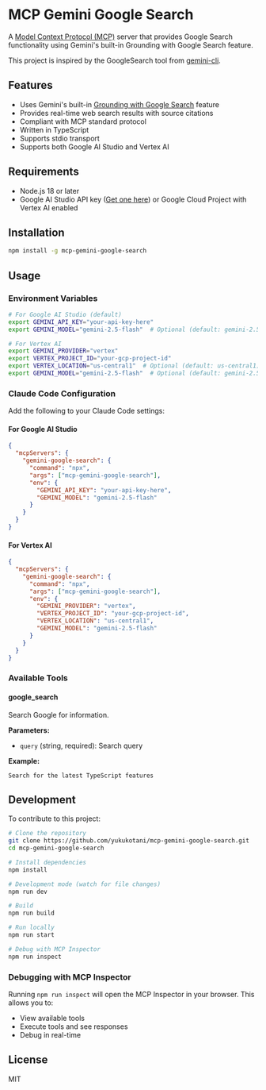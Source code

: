 # MCP Gemini Google Search

A [Model Context Protocol (MCP)](https://modelcontextprotocol.io) server that provides Google Search functionality using Gemini's built-in Grounding with Google Search feature.

This project is inspired by the GoogleSearch tool from [gemini-cli](https://github.com/google-gemini/gemini-cli/blob/9897a2b80a6f371363faf1345f406ea581b841db/docs/tools/web-search.md).

## Features

- Uses Gemini's built-in [Grounding with Google Search](https://ai.google.dev/gemini-api/docs/google-search) feature
- Provides real-time web search results with source citations
- Compliant with MCP standard protocol
- Written in TypeScript
- Supports stdio transport
- Supports both Google AI Studio and Vertex AI

## Requirements

- Node.js 18 or later
- Google AI Studio API key ([Get one here](https://aistudio.google.com/)) or Google Cloud Project with Vertex AI enabled

## Installation

```bash
npm install -g mcp-gemini-google-search
```

## Usage

### Environment Variables

```bash
# For Google AI Studio (default)
export GEMINI_API_KEY="your-api-key-here"
export GEMINI_MODEL="gemini-2.5-flash"  # Optional (default: gemini-2.5-flash)

# For Vertex AI
export GEMINI_PROVIDER="vertex"
export VERTEX_PROJECT_ID="your-gcp-project-id"
export VERTEX_LOCATION="us-central1"  # Optional (default: us-central1)
export GEMINI_MODEL="gemini-2.5-flash"  # Optional (default: gemini-2.5-flash)
```

### Claude Code Configuration

Add the following to your Claude Code settings:

#### For Google AI Studio
```json
{
  "mcpServers": {
    "gemini-google-search": {
      "command": "npx",
      "args": ["mcp-gemini-google-search"],
      "env": {
        "GEMINI_API_KEY": "your-api-key-here",
        "GEMINI_MODEL": "gemini-2.5-flash"
      }
    }
  }
}
```

#### For Vertex AI
```json
{
  "mcpServers": {
    "gemini-google-search": {
      "command": "npx",
      "args": ["mcp-gemini-google-search"],
      "env": {
        "GEMINI_PROVIDER": "vertex",
        "VERTEX_PROJECT_ID": "your-gcp-project-id",
        "VERTEX_LOCATION": "us-central1",
        "GEMINI_MODEL": "gemini-2.5-flash"
      }
    }
  }
}
```

### Available Tools

#### google_search

Search Google for information.

**Parameters:**
- `query` (string, required): Search query

**Example:**
```
Search for the latest TypeScript features
```

## Development

To contribute to this project:

```bash
# Clone the repository
git clone https://github.com/yukukotani/mcp-gemini-google-search.git
cd mcp-gemini-google-search

# Install dependencies
npm install

# Development mode (watch for file changes)
npm run dev

# Build
npm run build

# Run locally
npm run start

# Debug with MCP Inspector
npm run inspect
```

### Debugging with MCP Inspector

Running `npm run inspect` will open the MCP Inspector in your browser. This allows you to:

- View available tools
- Execute tools and see responses
- Debug in real-time

## License

MIT